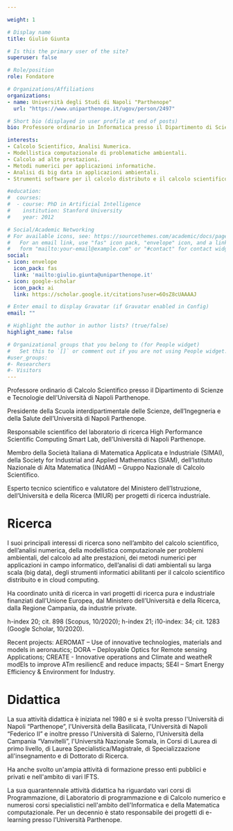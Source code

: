 ```yaml
---

weight: 1

# Display name
title: Giulio Giunta

# Is this the primary user of the site?
superuser: false

# Role/position
role: Fondatore 

# Organizations/Affiliations
organizations:
- name: Università degli Studi di Napoli "Parthenope"
  url: "https://www.uniparthenope.it/ugov/person/2497"

# Short bio (displayed in user profile at end of posts)
bio: Professore ordinario in Informatica presso il Dipartimento di Scienze e Tencologie dell'Università degli Studi di Napoli "Parthenope". Presidente della Scuola Interdipartimentale delle Scienze, dell'Ingegneria e della Salute. Direttore del Laboratorio di Ricerca High Performance Scientific Computing Smart Lab.

interests:
- Calcolo Scientifico, Analisi Numerica.
- Modellistica computazionale di problematiche ambientali.
- Calcolo ad alte prestazioni.
- Metodi numerici per applicazioni informatiche.
- Analisi di big data in applicazioni ambientali.
- Strumenti software per il calcolo distributo e il calcolo scientifico tramite cloud computing.

#education:
#  courses:
#  - course: PhD in Artificial Intelligence
#    institution: Stanford University
#    year: 2012

# Social/Academic Networking
# For available icons, see: https://sourcethemes.com/academic/docs/page-builder/#icons
#   For an email link, use "fas" icon pack, "envelope" icon, and a link in the
#   form "mailto:your-email@example.com" or "#contact" for contact widget.
social:
- icon: envelope
  icon_pack: fas
  link: 'mailto:giulio.giunta@uniparthenope.it'
- icon: google-scholar
  icon_pack: ai
  link: https://scholar.google.it/citations?user=6OsZ8cUAAAAJ

# Enter email to display Gravatar (if Gravatar enabled in Config)
email: ""

# Highlight the author in author lists? (true/false)
highlight_name: false

# Organizational groups that you belong to (for People widget)
#   Set this to `[]` or comment out if you are not using People widget.
#user_groups:
#- Researchers
#- Visitors
---
```


Professore ordinario di Calcolo Scientifico presso il Dipartimento di Scienze e Tecnologie dell’Università di Napoli Parthenope.

Presidente della Scuola interdipartimentale delle Scienze, dell’Ingegneria e della Salute dell’Università di Napoli Parthenope.

Responsabile scientifico del laboratorio di ricerca High Performance Scientific Computing Smart Lab, dell’Università di Napoli Parthenope.

Membro della Società Italiana di Matematica Applicata e Industriale (SIMAI), della Society for Industrial and Applied Mathematics (SIAM), dell’Istituto Nazionale di Alta Matematica (INdAM) – Gruppo Nazionale di Calcolo Scientifico.

Esperto tecnico scientifico e valutatore del Ministero dell’Istruzione, dell’Università e della Ricerca (MIUR) per progetti di ricerca industriale.

# Ricerca
I suoi principali interessi di ricerca sono nell’ambito del calcolo scientifico, dell’analisi numerica, della modellistica computazionale per problemi ambientali, del calcolo ad alte prestazioni, dei metodi numerici per applicazioni in campo informatico, dell’analisi di dati ambientali su larga scala (big data), degli strumenti informatici abilitanti per il calcolo scientifico distribuito e in cloud computing.

Ha coordinato unità di ricerca in vari progetti di ricerca pura e industriale finanziati dall’Unione Europea, dal Ministero dell’Università e della Ricerca, dalla Regione Campania, da industrie private.

h-index 20;  cit. 898 (Scopus, 10/2020); h-index 21;  i10-index: 34; cit. 1283 (Google Scholar, 10/2020).

Recent projects: AEROMAT – Use of innovative technologies, materials and models in aeronautics; DORA – Deployable Optics for Remote sensing Applications; CREATE - Innovative operations and Climate and weatheR modEls to improve ATm resiliencE and reduce impacts; SE4I – Smart Energy Efficiency & Environment for Industry.

# Didattica
La sua attività didattica è iniziata nel 1980 e si è svolta presso l'Università di Napoli “Parthenope”, l'Università della Basilicata, l'Università di Napoli “Federico II” e inoltre presso l'Università di Salerno, l’Università della Campania “Vanvitelli”, l'Università Nazionale Somala, in Corsi di Laurea di primo livello, di Laurea Specialistica/Magistrale, di Specializzazione all'insegnamento e di Dottorato di Ricerca. 

Ha anche svolto un'ampia attività di formazione presso enti pubblici e privati e nell'ambito di vari IFTS. 

La sua quarantennale attività didattica ha riguardato vari corsi di Programmazione, di Laboratorio di programmazione e di Calcolo numerico e numerosi corsi specialistici nell'ambito dell'Informatica e della Matematica computazionale. Per un decennio è stato responsabile dei progetti di e-learning presso l’Università Parthenope.
